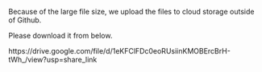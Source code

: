 <p>Because of the large file size, we upload the files to cloud storage outside of Github.
<p>Please download it from below.
<p>
<p>https://drive.google.com/file/d/1eKFClFDc0eoRUsiinKMOBErcBrH-tWh_/view?usp=share_link
